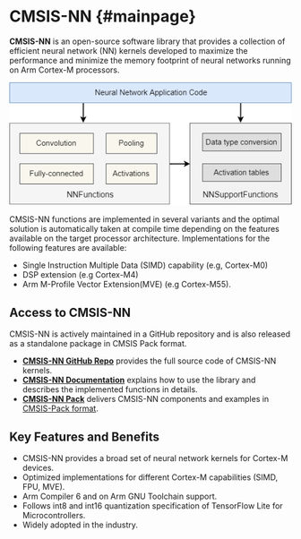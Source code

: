 # CMSIS-NN {#mainpage}

**CMSIS-NN** is an open-source software library that provides a collection of efficient neural network (NN) kernels developed to maximize the performance and minimize the memory footprint of neural networks running on Arm Cortex-M processors.

![Overview of CMSIS-NN](./images/cmsis-nn-overview.png)

CMSIS-NN functions are implemented in several variants and the optimal solution is automatically taken at compile time depending on the features available on the target processor architecture. Implementations for the following features are available:

 - Single Instruction Multiple Data (SIMD) capability (e.g, Cortex-M0)
 - DSP extension (e.g Cortex-M4)
 - Arm M-Profile Vector Extension(MVE) (e.g Cortex-M55).

## Access to CMSIS-NN

CMSIS-NN is actively maintained in a GitHub repository and is also released as a standalone package in CMSIS Pack format.

 - [**CMSIS-NN GitHub Repo**](https://github.com/ARM-software/CMSIS-NN) provides the full source code of CMSIS-NN kernels.
 - [**CMSIS-NN Documentation**](https://arm-software.github.io/CMSIS-NN/latest/) explains how to use the library and describes the implemented functions in details.
 - [**CMSIS-NN Pack**](https://www.keil.arm.com/packs/cmsis-nn-arm/versions/) delivers CMSIS-NN components and examples in [CMSIS-Pack format](https://open-cmsis-pack.github.io/Open-CMSIS-Pack-Spec/main/html/index.html).

## Key Features and Benefits

 - CMSIS-NN provides a broad set of neural network kernels for Cortex-M devices.
 - Optimized implementations for different Cortex-M capabilities (SIMD, FPU, MVE).
 - Arm Compiler 6 and on Arm GNU Toolchain support.
 - Follows int8 and int16 quantization specification of TensorFlow Lite for Microcontrollers.
 - Widely adopted in the industry.
